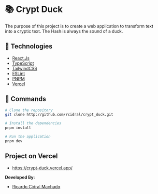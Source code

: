 # 📚 Crypt Duck

The purpose of this project is to create a web application to transform text into a cryptic text.
The Hash is always the sound of a duck.

## 🚀 Technologies

- [React.Js](https://reactjs.org/)
- [TypeScript](https://www.typescriptlang.org/)
- [TailwindCSS](https://tailwindcss.com/)
- [ESLint](https://eslint.org/)
- [PNPM](https://pnpm.js.org/)
- [Vercel](https://vercel.com/)

## 📁 Commands

```bash
# Clone the repository
git clone http://github.com/rcidral/crypt_duck.git

# Install the dependencies
pnpm install

# Run the application
pnpm dev
```

## Project on Vercel
- https://crypt-duck.vercel.app/

**Developed By:**
- [Ricardo Cidral Machado](https://github.com/rcidral)
